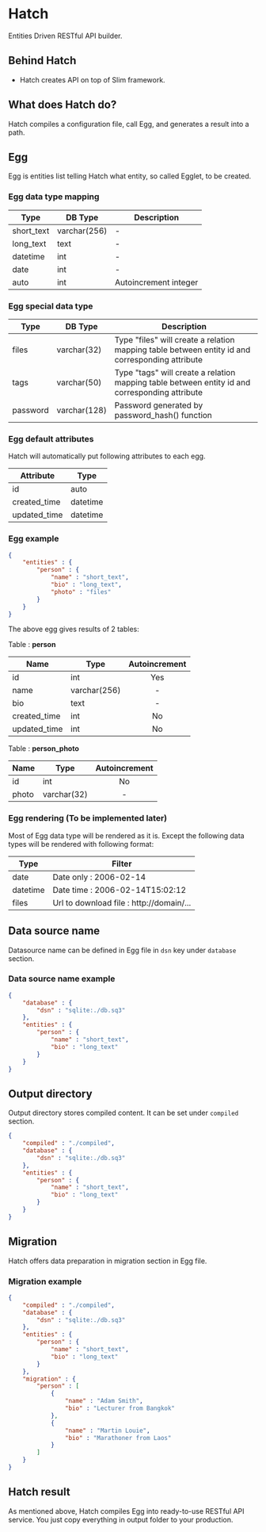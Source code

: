 # Hatch

Entities Driven RESTful API builder.

## Behind Hatch

* Hatch creates API on top of Slim framework.

## What does Hatch do?

Hatch compiles a configuration file, call Egg, and generates a result into a path.

## Egg

Egg is entities list telling Hatch what entity, so called Egglet, to be created.

### Egg data type mapping

| Type       | DB Type      | Description           |
| ---------- | ------------ | --------------------- |
| short_text | varchar(256) | -                     |
| long_text  | text         | -                     |
| datetime   | int          | -                     |
| date       | int          | -                     |
| auto       | int          | Autoincrement integer |

### Egg special data type

| Type       | DB Type     | Description  |
| ---------- | ----------- | ------------ |
| files      | varchar(32) | Type "files" will create a relation mapping table between entity id and corresponding attribute |
| tags       | varchar(50) | Type "tags" will create a relation mapping table between entity id and corresponding attribute |
| password   | varchar(128) | Password generated by password_hash() function |

### Egg default attributes

Hatch will automatically put following attributes to each egg.

| Attribute    | Type     |
| ------------ | -------- |
| id           | auto     |
| created_time | datetime |
| updated_time | datetime |

### Egg example

```json
{
    "entities" : {
        "person" : {
            "name" : "short_text",
            "bio" : "long_text",
            "photo" : "files"
        }
    }
}
```

The above egg gives results of 2 tables:

Table : **person**

| Name         | Type         | Autoincrement |
| ------------ | ------------ | :-----------: |
| id           | int          | Yes           |
| name         | varchar(256) | -             |
| bio          | text         | -             |
| created_time | int          | No            |
| updated_time | int          | No            |

Table : **person_photo**

| Name  | Type        | Autoincrement |
| ----- | ----------- | :-----------: |
| id    | int         | No            |
| photo | varchar(32) | -             |

### Egg rendering (To be implemented later)

Most of Egg data type will be rendered as it is. Except the following data types will be rendered with following format:

| Type     | Filter                                   |
| -------- | ---------------------------------------- |
| date     | Date only : 2006-02-14                   |
| datetime | Date time : 2006-02-14T15:02:12          |
| files    | Url to download file : http://domain/... |

## Data source name

Datasource name can be defined in Egg file in ```dsn``` key under ```database``` section.

### Data source name example

```json
{
    "database" : {
        "dsn" : "sqlite:./db.sq3"
    },
    "entities" : {
        "person" : {
            "name" : "short_text",
            "bio" : "long_text"
        }
    }
}
```

## Output directory

Output directory stores compiled content. It can be set under ```compiled``` section.

```json
{
    "compiled" : "./compiled",
    "database" : {
        "dsn" : "sqlite:./db.sq3"
    },
    "entities" : {
        "person" : {
            "name" : "short_text",
            "bio" : "long_text"
        }
    }
}
```

## Migration

Hatch offers data preparation in migration section in Egg file.

### Migration example

```json
{
    "compiled" : "./compiled",
    "database" : {
        "dsn" : "sqlite:./db.sq3"
    },
    "entities" : {
        "person" : {
            "name" : "short_text",
            "bio" : "long_text"
        }
    },
    "migration" : {
        "person" : [
            {
                "name" : "Adam Smith",
                "bio" : "Lecturer from Bangkok"
            },
            {
                "name" : "Martin Louie",
                "bio" : "Marathoner from Laos"
            }
        ]
    }
}
```

## Hatch result

As mentioned above, Hatch compiles Egg into ready-to-use RESTful API service. You just copy everything in output folder to your production.
